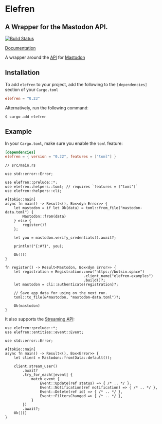 # Elefren

## A Wrapper for the Mastodon API.

[![Build Status](https://github.com/dscottboggs/elefren/actions/workflows/rust.yml/badge.svg)](https://travis-ci.org/pwoolcoc/elefren)
<!-- [![Coverage Status](https://coveralls.io/repos/github/pwoolcoc/elefren/badge.svg?branch=master&service=github)](https://coveralls.io/github/pwoolcoc/elefren?branch=master) -->
<!-- [![crates.io](https://img.shields.io/crates/v/elefren.svg)](https://crates.io/crates/elefren) -->
<!-- [![Docs](https://docs.rs/elefren/badge.svg)](https://docs.rs/elefren) -->
<!-- [![MIT/APACHE-2.0](https://img.shields.io/crates/l/elefren.svg)](https://crates.io/crates/elefren) -->

[Documentation](https://docs.rs/elefren/)

A wrapper around the [API](https://github.com/tootsuite/documentation/blob/master/docs/Using-the-API/API.md#tag) for [Mastodon](https://botsin.space/)

## Installation

To add `elefren` to your project, add the following to the
`[dependencies]` section of your `Cargo.toml`

```toml
elefren = "0.23"
```

Alternatively, run the following command:

~~~console
$ cargo add elefren
~~~

## Example

In your `Cargo.toml`, make sure you enable the `toml` feature:

```toml
[dependencies]
elefren = { version = "0.22", features = ["toml"] }
```

```rust,no_run
// src/main.rs

use std::error::Error;

use elefren::prelude::*;
use elefren::helpers::toml; // requires `features = ["toml"]`
use elefren::helpers::cli;

#[tokio::main]
async fn main() -> Result<(), Box<dyn Error>> {
    let mastodon = if let Ok(data) = toml::from_file("mastodon-data.toml") {
        Mastodon::from(data)
    } else {
        register()?
    };

    let you = mastodon.verify_credentials().await?;

    println!("{:#?}", you);

    Ok(())
}

fn register() -> Result<Mastodon, Box<dyn Error>> {
    let registration = Registration::new("https://botsin.space")
                                    .client_name("elefren-examples")
                                    .build()?;
    let mastodon = cli::authenticate(registration)?;

    // Save app data for using on the next run.
    toml::to_file(&*mastodon, "mastodon-data.toml")?;

    Ok(mastodon)
}
```

It also supports the [Streaming API](https://docs.joinmastodon.org/api/streaming):

```rust,no_run
use elefren::prelude::*;
use elefren::entities::event::Event;

use std::error::Error;

#[tokio::main]
async fn main() -> Result<(), Box<Error>> {
    let client = Mastodon::from(Data::default());

    client.stream_user()
        .await?
        .try_for_each(|event| {
            match event {
                Event::Update(ref status) => { /* .. */ },
                Event::Notification(ref notification) => { /* .. */ },
                Event::Delete(ref id) => { /* .. */ },
                Event::FiltersChanged => { /* .. */ },
            }
        })
        .await?;
    Ok(())
}
```

